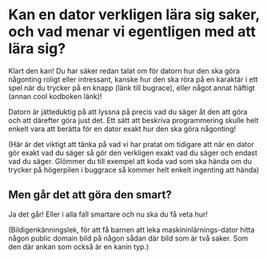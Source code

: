 # Kan en dator verkligen lära sig saker, och vad menar vi egentligen med att lära sig?

Klart den kan! Du har säker redan talat om för datorn hur den ska göra någonting roligt eller intressant, kanske hur den ska röra på en karaktär i ett spel när du trycker på en knapp (länk till bugrace), eller något annat häftigt (annan cool kodboken länk)! 

Datorn är jätteduktig på att lyssna på precis vad du säger åt den att göra och att därefter göra just det. Ett sätt att beskriva programmering skulle helt enkelt vara att berätta för en dator exakt hur den ska göra någonting! 

(Här är det viktigt att tänka på vad vi har pratat om tidigare att när en dator gör exakt vad du säger så gör den verkligen exakt vad du säger och endast vad du säger. Glömmer du till exempel att koda vad som ska hända om du trycker på högerpilen i buggrace så kommer helt enkelt ingenting att hända) 

## Men går det att göra den smart? 

Ja det går! Eller i alla fall smartare och nu ska du få veta hur! 

(Bildigenkänningslek, för att få barnen att leka maskininlärnings-dator hitta någon public domain bild på någon sådan där bild som är två saker. Som den där ankan som också är en kanin typ.)

